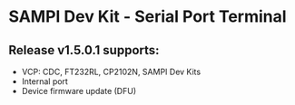 # SAMPI Dev Kit - Serial Port Terminal

## Release v1.5.0.1 supports:
* VCP: CDC, FT232RL, CP2102N, SAMPI Dev Kits
* Internal port
* Device firmware update (DFU)
